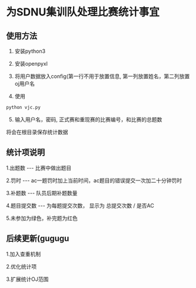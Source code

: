 # 为SDNU集训队处理比赛统计事宜

## 使用方法

1. 安装python3

2. 安装openpyxl

3. 将用户数据放入config(第一行不用于放置信息, 第一列放置姓名，第二列放置oj用户名

4. 使用
```bash
python vjc.py
```

5. 输入用户名，密码, 正式赛和重现赛的比赛编号，和比赛的总题数

将会在根目录保存统计数据

## 统计项说明

1.出题数 --- 比赛中做出题目

2.罚时 --- ac一题罚时加上当前时间，ac题目的错误提交一次加二十分钟罚时

3.补题数 --- 队员后期补题数量

4.题目提交数 --- 为每题提交次数， 显示为 总提交次数 / 是否AC

5.未参加为绿色，补完题为红色

## 后续更新(gugugu

1.加入查重机制

2.优化统计项

3.扩展统计OJ范围